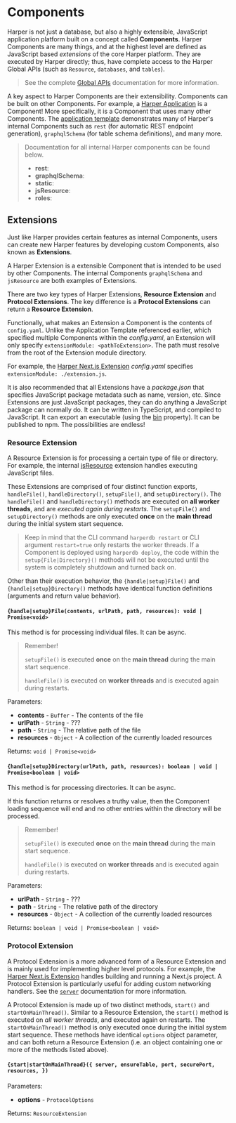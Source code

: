 # Components

Harper is not just a database, but also a highly extensible, JavaScript application platform built on a concept called **Components**. Harper Components are many things, and at the highest level are defined as JavaScript based _extensions_ of the core Harper platform. They are executed by Harper directly; thus, have complete access to the Harper Global APIs (such as `Resource`, `databases`, and `tables`).

> See the complete [Global APIs](../../technical-details/reference/globals.md) documentation for more information.

A key aspect to Harper Components are their extensibility. Components can be built on other Components. For example, a [Harper Application]() is a Component! More specifically, it is a Component that uses many other Components. The [application template]() demonstrates many of Harper's internal Components such as `rest` (for automatic REST endpoint generation), `graphqlSchema` (for table schema definitions), and many more.

> Documentation for all internal Harper components can be found below.
> - **rest**:
> - **graphqlSchema**:
> - **static**:
> - **jsResource**:
> - **roles**:

## Extensions

Just like Harper provides certain features as internal Components, users can create new Harper features by developing custom Components, also known as **Extensions**.

A Harper Extension is a extensible Component that is intended to be used by other Components. The internal Components `graphqlSchema` and `jsResource` are both examples of Extensions.

There are two key types of Harper Extensions, **Resource Extension** and **Protocol Extensions**. The key difference is a **Protocol Extensions** can return a **Resource Extension**.

Functionally, what makes an Extension a Component is the contents of `config.yaml`. Unlike the Application Template referenced earlier, which specified multiple Components within the _config.yaml_, an Extension will only specify `extensionModule: <pathToExtension>`. The path must resolve from the root of the Extension module directory.

For example, the [Harper Next.js Extension]() _config.yaml_ specifies `extensionModule: ./extension.js`.

It is also recommended that all Extensions have a _package.json_ that specifies JavaScript package metadata such as name, version, etc. Since Extensions are just JavaScript packages, they can do anything a JavaScript package can normally do. It can be written in TypeScript, and compiled to JavaScript. It can export an executable (using the [bin]() property). It can be published to npm. The possibilities are endless!

<!-- TODO: Write section here about Worker Threads -->

### Resource Extension

A Resource Extension is for processing a certain type of file or directory. For example, the internal [jsResource]() extension handles executing JavaScript files.

These Extensions are comprised of four distinct function exports, `handleFile()`, `handleDirectory()`, `setupFile()`, and `setupDirectory()`. The `handleFile()` and `handleDirectory()` methods are executed on **all worker threads**, and are _executed again during restarts_. The `setupFile()` and `setupDirectory()` methods are only executed **once** on the **main thread** during the initial system start sequence.

> Keep in mind that the CLI command `harperdb restart` or CLI argument `restart=true` only restarts the worker threads. If a Component is deployed using `harperdb deploy`, the code within the `setup{File|Directory}()` methods will not be executed until the system is completely shutdown and turned back on.

Other than their execution behavior, the `{handle|setup}File()` and `{handle|setup}Directory()` methods have identical function definitions (arguments and return value behavior).

#### `{handle|setup}File(contents, urlPath, path, resources): void | Promise<void>`

This method is for processing individual files. It can be async.

> Remember!
> 
> `setupFile()` is executed **once** on the **main thread** during the main start sequence.
> 
> `handleFile()` is executed on **worker threads** and is executed again during restarts.

Parameters:

- **contents** - `Buffer` - The contents of the file
- **urlPath** - `String` - ???
- **path** - `String` - The relative path of the file
  <!-- TODO: Replace the Object type here with a more specific type representing the resources argument of loadComponent() -->
- **resources** - `Object` - A collection of the currently loaded resources

Returns: `void | Promise<void>`

#### `{handle|setup}Directory(urlPath, path, resources): boolean | void | Promise<boolean | void>`

This method is for processing directories. It can be async.

If this function returns or resolves a truthy value, then the Component loading sequence will end and no other entries within the directory will be processed.

> Remember!
> 
> `setupFile()` is executed **once** on the **main thread** during the main start sequence.
> 
> `handleFile()` is executed on **worker threads** and is executed again during restarts.

Parameters:

- **urlPath** - `String` - ???
- **path** - `String` - The relative path of the directory
  <!-- TODO: Replace the Object type here with a more specific type representing the resources argument of loadComponent() -->
- **resources** - `Object` - A collection of the currently loaded resources

Returns: `boolean | void | Promise<boolean | void>`

### Protocol Extension

A Protocol Extension is a more advanced form of a Resource Extension and is mainly used for implementing higher level protocols. For example, the [Harper Next.js Extension]() handles building and running a Next.js project. A Protocol Extension is particularly useful for adding custom networking handlers. See the [`server`]() documentation for more information.

A Protocol Extension is made up of two distinct methods, `start()` and `startOnMainThread()`. Similar to a Resource Extension, the `start()` method is executed on _all worker threads_, and executed again on restarts. The `startOnMainThread()` method is only executed once during the initial system start sequence. These methods have identical `options` object parameter, and can both return a Resource Extension (i.e. an object containing one or more of the methods listed above).

#### `{start|startOnMainThread}({ server, ensureTable, port, securePort, resources, })`

Parameters:

- **options** - `ProtocolOptions`

Returns: `ResourceExtension`
